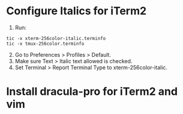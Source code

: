 # Configure Italics for iTerm2

1. Run:
```
tic -x xterm-256color-italic.terminfo
tic -x tmux-256color.terminfo
```

2. Go to Preferences > Profiles > Default.
3. Make sure Text > Italic text allowed is checked.
4. Set Terminal > Report Terminal Type to xterm-256color-italic.

# Install dracula-pro for iTerm2 and vim


